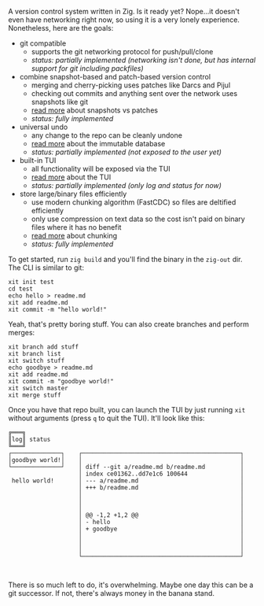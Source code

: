 A version control system written in Zig. Is it ready yet? Nope...it doesn't even have networking right now, so using it is a very lonely experience. Nonetheless, here are the goals:

* git compatible
  * supports the git networking protocol for push/pull/clone
  * *status: partially implemented (networking isn't done, but has internal support for git including packfiles)*
* combine snapshot-based and patch-based version control
  * merging and cherry-picking uses patches like Darcs and Pijul
  * checking out commits and anything sent over the network uses snapshots like git
  * [read more](docs/patch.md) about snapshots vs patches
  * *status: fully implemented*
* universal undo
  * any change to the repo can be cleanly undone
  * [read more](docs/db.md) about the immutable database
  * *status: partially implemented (not exposed to the user yet)*
* built-in TUI
  * all functionality will be exposed via the TUI
  * [read more](docs/tui.md) about the TUI
  * *status: partially implemented (only log and status for now)*
* store large/binary files efficiently
  * use modern chunking algorithm (FastCDC) so files are deltified efficiently
  * only use compression on text data so the cost isn't paid on binary files where it has no benefit
  * [read more](docs/chunk.md) about chunking
  * *status: fully implemented*

To get started, run `zig build` and you'll find the binary in the `zig-out` dir. The CLI is similar to git:

```
xit init test
cd test
echo hello > readme.md
xit add readme.md
xit commit -m "hello world!"
```

Yeah, that's pretty boring stuff. You can also create branches and perform merges:

```
xit branch add stuff
xit branch list
xit switch stuff
echo goodbye > readme.md
xit add readme.md
xit commit -m "goodbye world!"
xit switch master
xit merge stuff
```

Once you have that repo built, you can launch the TUI by just running `xit` without arguments (press `q` to quit the TUI). It'll look like this:

```
╔═══╗                                                               
║log║ status                                                        
╚═══╝                                                               
┌──────────────┐    ┌─────────────────────────────────────────────┐ 
│goodbye world!│    │                                             │ 
└──────────────┘    │ diff --git a/readme.md b/readme.md          │ 
                    │ index ce01362..dd7e1c6 100644               │ 
 hello world!       │ --- a/readme.md                             │ 
                    │ +++ b/readme.md                             │ 
                    │                                             │ 
                    │                                             │ 
                    │                                             │ 
                    │ @@ -1,2 +1,2 @@                             │ 
                    │ - hello                                     │ 
                    │ + goodbye                                   │ 
                    │                                             │ 
                    │                                             │ 
                    │                                             │ 
                    └─────────────────────────────────────────────┘ 
                                                                    
 
```

There is so much left to do, it's overwhelming. Maybe one day this can be a git successor. If not, there's always money in the banana stand.

